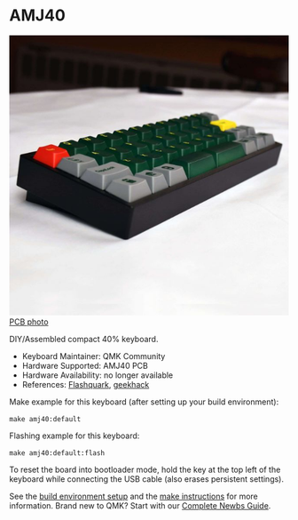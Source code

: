 # AMJ40

![AMJ40](https://raw.githubusercontent.com/noroadsleft/qmk_images/master/keyboards/amj40/AMJ40-Keyboard-Side-scaled_640.jpg)\
[PCB photo](https://raw.githubusercontent.com/noroadsleft/qmk_images/master/keyboards/amj40/DSC_1718-768x512_640)

DIY/Assembled compact 40% keyboard.

* Keyboard Maintainer: QMK Community
* Hardware Supported: AMJ40 PCB
* Hardware Availability: no longer available
* References: [Flashquark](https://flashquark.com/product/amj40-40-mechanical-keyboard-kit/), [geekhack](https://geekhack.org/index.php?topic=87961.0)

Make example for this keyboard (after setting up your build environment):

    make amj40:default

Flashing example for this keyboard:

    make amj40:default:flash

To reset the board into bootloader mode, hold the key at the top left of the keyboard while connecting the USB cable (also erases persistent settings).

See the [build environment setup](https://docs.qmk.fm/#/getting_started_build_tools) and the [make instructions](https://docs.qmk.fm/#/getting_started_make_guide) for more information. Brand new to QMK? Start with our [Complete Newbs Guide](https://docs.qmk.fm/#/newbs).
